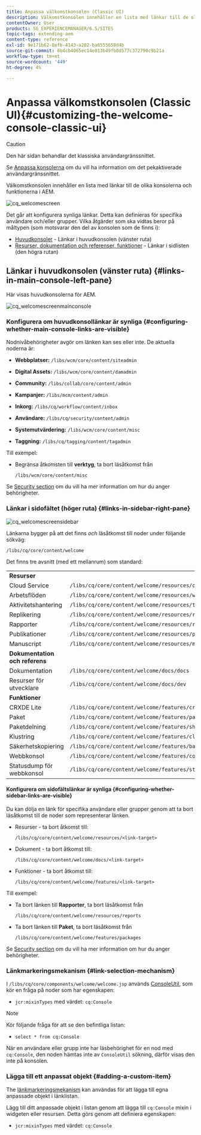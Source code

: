 ```yaml
---
title: Anpassa välkomstkonsolen (Classic UI)
description: Välkomstkonsolen innehåller en lista med länkar till de olika konsolerna och funktionerna i AEM
contentOwner: User
products: SG_EXPERIENCEMANAGER/6.5/SITES
topic-tags: extending-aem
content-type: reference
exl-id: 9e171b62-8efb-4143-a202-ba6555658d4b
source-git-commit: 8b4cb4065ec14e813b49fb0d577c372790c9b21a
workflow-type: tm+mt
source-wordcount: '449'
ht-degree: 4%

---
```


# Anpassa välkomstkonsolen (Classic UI){#customizing-the-welcome-console-classic-ui}

>[!CAUTION]
>
>Den här sidan behandlar det klassiska användargränssnittet.
>
>Se [Anpassa konsolerna](/help/sites-developing/customizing-consoles-touch.md) om du vill ha information om det pekaktiverade användargränssnittet.

Välkomstkonsolen innehåller en lista med länkar till de olika konsolerna och funktionerna i AEM.

![cq_welcomescreen](assets/cq_welcomescreen.png)

Det går att konfigurera synliga länkar. Detta kan definieras för specifika användare och/eller grupper. Vilka åtgärder som ska vidtas beror på måltypen (som motsvarar den del av konsolen som de finns i):

* [Huvudkonsoler](#links-in-main-console-left-pane) - Länkar i huvudkonsolen (vänster ruta)
* [Resurser, dokumentation och referenser, funktioner](#links-in-sidebar-right-pane) - Länkar i sidlisten (den högra rutan)

## Länkar i huvudkonsolen (vänster ruta) {#links-in-main-console-left-pane}

Här visas huvudkonsolerna för AEM.

![cq_welcomescreenmainconsole](assets/cq_welcomescreenmainconsole.png)

### Konfigurera om huvudkonsollänkar är synliga {#configuring-whether-main-console-links-are-visible}

Nodnivåbehörigheter avgör om länken kan ses eller inte. De aktuella noderna är:

* **Webbplatser:** `/libs/wcm/core/content/siteadmin`

* **Digital Assets:** `/libs/wcm/core/content/damadmin`

* **Community:** `/libs/collab/core/content/admin`

* **Kampanjer:** `/libs/mcm/content/admin`

* **Inkorg:** `/libs/cq/workflow/content/inbox`

* **Användare:** `/libs/cq/security/content/admin`

* **Systemutvärdering:** `/libs/wcm/core/content/misc`

* **Taggning:** `/libs/cq/tagging/content/tagadmin`

Till exempel:

* Begränsa åtkomsten till **verktyg**, ta bort läsåtkomst från

  `/libs/wcm/core/content/misc`

Se [Security section](/help/sites-administering/security.md) om du vill ha mer information om hur du anger behörigheter.

### Länkar i sidofältet (höger ruta) {#links-in-sidebar-right-pane}

![cq_welcomescreensidebar](assets/cq_welcomescreensidebar.png)

Länkarna bygger på att det finns *och* läsåtkomst till noder under följande sökväg:

`/libs/cq/core/content/welcome`

Det finns tre avsnitt (med ett mellanrum) som standard:

<table>
 <tbody>
  <tr>
   <td><strong>Resurser</strong></td>
   <td> </td>
  </tr>
  <tr>
   <td> Cloud Service</td>
   <td><code>/libs/cq/core/content/welcome/resources/cloudservices</code></td>
  </tr>
  <tr>
   <td> Arbetsflöden</td>
   <td><code>/libs/cq/core/content/welcome/resources/workflows</code></td>
  </tr>
  <tr>
   <td> Aktivitetshantering</td>
   <td><code>/libs/cq/core/content/welcome/resources/taskmanager</code></td>
  </tr>
  <tr>
   <td> Replikering</td>
   <td><code>/libs/cq/core/content/welcome/resources/replication</code></td>
  </tr>
  <tr>
   <td> Rapporter</td>
   <td><code>/libs/cq/core/content/welcome/resources/reports</code></td>
  </tr>
  <tr>
   <td> Publikationer</td>
   <td><code>/libs/cq/core/content/welcome/resources/publishingadmin</code></td>
  </tr>
  <tr>
   <td> Manuscript</td>
   <td><code>/libs/cq/core/content/welcome/resources/manuscriptsadmin</code></td>
  </tr>
  <tr>
   <td><strong>Dokumentation och referens</strong></td>
   <td> </td>
  </tr>
  <tr>
   <td> Dokumentation</td>
   <td><code>/libs/cq/core/content/welcome/docs/docs</code></td>
  </tr>
  <tr>
   <td> Resurser för utvecklare</td>
   <td><code>/libs/cq/core/content/welcome/docs/dev</code></td>
  </tr>
  <tr>
   <td><strong>Funktioner</strong></td>
   <td> </td>
  </tr>
  <tr>
   <td> CRXDE Lite</td>
   <td><code>/libs/cq/core/content/welcome/features/crxde</code></td>
  </tr>
  <tr>
   <td> Paket</td>
   <td><code>/libs/cq/core/content/welcome/features/packages</code></td>
  </tr>
  <tr>
   <td> Paketdelning</td>
   <td><code>/libs/cq/core/content/welcome/features/share</code></td>
  </tr>
  <tr>
   <td> Klustring</td>
   <td><code>/libs/cq/core/content/welcome/features/cluster</code></td>
  </tr>
  <tr>
   <td> Säkerhetskopiering</td>
   <td><code>/libs/cq/core/content/welcome/features/backup</code></td>
  </tr>
  <tr>
   <td> Webbkonsol<br /> </td>
   <td><code>/libs/cq/core/content/welcome/features/config</code></td>
  </tr>
  <tr>
   <td> Statusdump för webbkonsol<br /> </td>
   <td><code>/libs/cq/core/content/welcome/features/statusdump</code></td>
  </tr>
 </tbody>
</table>

#### Konfigurera om sidofältslänkar är synliga {#configuring-whether-sidebar-links-are-visible}

Du kan dölja en länk för specifika användare eller grupper genom att ta bort läsåtkomst till de noder som representerar länken.

* Resurser - ta bort åtkomst till:

  `/libs/cq/core/content/welcome/resources/<link-target>`

* Dokument - ta bort åtkomst till:

  `/libs/cq/core/content/welcome/docs/<link-target>`

* Funktioner - ta bort åtkomst till:

  `/libs/cq/core/content/welcome/features/<link-target>`

Till exempel:

* Ta bort länken till **Rapporter**, ta bort läsåtkomst från

  `/libs/cq/core/content/welcome/resources/reports`

* Ta bort länken till **Paket**, ta bort läsåtkomst från

  `/libs/cq/core/content/welcome/features/packages`

Se [Security section](/help/sites-administering/security.md) om du vill ha mer information om hur du anger behörigheter.

### Länkmarkeringsmekanism {#link-selection-mechanism}

I `/libs/cq/core/components/welcome/welcome.jsp` används [ConsoleUtil](https://helpx.adobe.com/experience-manager/6-5/sites/developing/using/reference-materials/javadoc/com/day/cq/commons/ConsoleUtil.html), som kör en fråga på noder som har egenskapen:

* `jcr:mixinTypes` med värdet: `cq:Console`

>[!NOTE]
>
>Kör följande fråga för att se den befintliga listan:
>
>* `select * from cq:Console`
>

När en användare eller grupp inte har läsbehörighet för en nod med `cq:Console`, den noden hämtas inte av `ConsoleUtil` sökning, därför visas den inte på konsolen.

### Lägga till ett anpassat objekt {#adding-a-custom-item}

The [länkmarkeringsmekanism](#link-selection-mechanism) kan användas för att lägga till egna anpassade objekt i länklistan.

Lägg till ditt anpassade objekt i listan genom att lägga till `cq:Console` mixin i widgeten eller resursen. Detta görs genom att definiera egenskapen:

* `jcr:mixinTypes` med värdet: `cq:Console`
